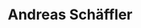 ---
title: Andreas Schäffler
search:
  - A Schäffler
  - Schaeffler
role: master
group: alum
email: \{name\}.{surname}@stud.tu-darmstadt.de
image: images/team/andreas_schaeffler.png
---